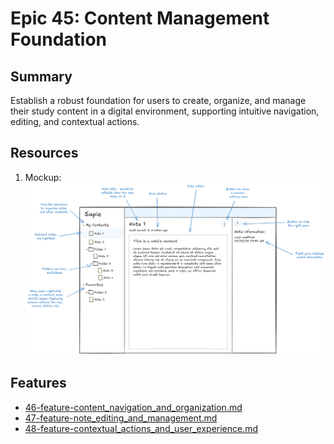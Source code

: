 # Epic 45: Content Management Foundation

## Summary

Establish a robust foundation for users to create, organize, and manage their study content in a digital environment,
supporting intuitive navigation, editing, and contextual actions.

## Resources

1. Mockup: ![note_editing_mockup.png](../../../research/content_features_and_implementation/note_editing_mockup.png)

## Features

- [46-feature-content_navigation_and_organization.md](../../5-done/46-feature-content_navigation_and_organization.md)
- [47-feature-note_editing_and_management.md](../../2-features/1-ready/47-feature-note_editing_and_management.md)
- [48-feature-contextual_actions_and_user_experience.md](../../2-features/2-to-refine/48-feature-contextual_actions_and_user_experience.md) 

